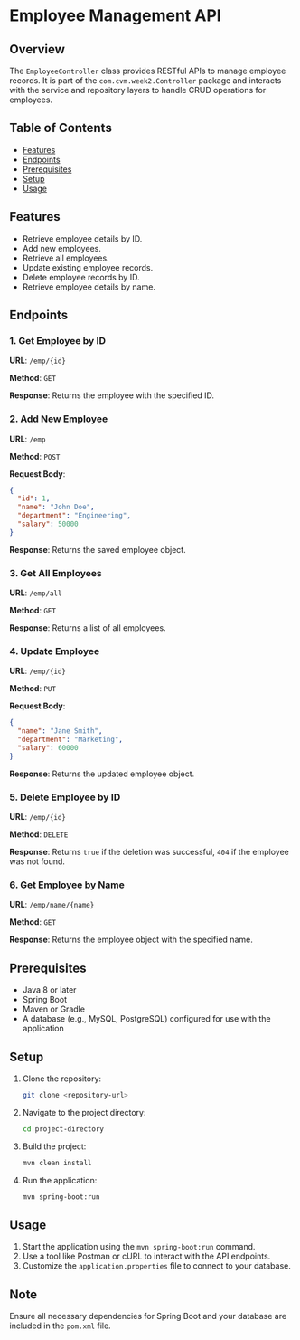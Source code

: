 # Employee Management API

## Overview
The `EmployeeController` class provides RESTful APIs to manage employee records. It is part of the `com.cvm.week2.Controller` package and interacts with the service and repository layers to handle CRUD operations for employees.

## Table of Contents
- [Features](#features)
- [Endpoints](#endpoints)
- [Prerequisites](#prerequisites)
- [Setup](#setup)
- [Usage](#usage)

## Features
- Retrieve employee details by ID.
- Add new employees.
- Retrieve all employees.
- Update existing employee records.
- Delete employee records by ID.
- Retrieve employee details by name.

## Endpoints
### 1. Get Employee by ID
**URL**: `/emp/{id}`

**Method**: `GET`

**Response**: Returns the employee with the specified ID.

### 2. Add New Employee
**URL**: `/emp`

**Method**: `POST`

**Request Body**:
```json
{
  "id": 1,
  "name": "John Doe",
  "department": "Engineering",
  "salary": 50000
}
```

**Response**: Returns the saved employee object.

### 3. Get All Employees
**URL**: `/emp/all`

**Method**: `GET`

**Response**: Returns a list of all employees.

### 4. Update Employee
**URL**: `/emp/{id}`

**Method**: `PUT`

**Request Body**:
```json
{
  "name": "Jane Smith",
  "department": "Marketing",
  "salary": 60000
}
```

**Response**: Returns the updated employee object.

### 5. Delete Employee by ID
**URL**: `/emp/{id}`

**Method**: `DELETE`

**Response**: Returns `true` if the deletion was successful, `404` if the employee was not found.

### 6. Get Employee by Name
**URL**: `/emp/name/{name}`

**Method**: `GET`

**Response**: Returns the employee object with the specified name.

## Prerequisites
- Java 8 or later
- Spring Boot
- Maven or Gradle
- A database (e.g., MySQL, PostgreSQL) configured for use with the application

## Setup
1. Clone the repository:
   ```bash
   git clone <repository-url>
   ```

2. Navigate to the project directory:
   ```bash
   cd project-directory
   ```

3. Build the project:
   ```bash
   mvn clean install
   ```

4. Run the application:
   ```bash
   mvn spring-boot:run
   ```

## Usage
1. Start the application using the `mvn spring-boot:run` command.
2. Use a tool like Postman or cURL to interact with the API endpoints.
3. Customize the `application.properties` file to connect to your database.

## Note
Ensure all necessary dependencies for Spring Boot and your database are included in the `pom.xml` file.
